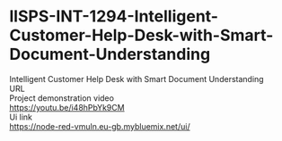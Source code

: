 # llSPS-INT-1294-Intelligent-Customer-Help-Desk-with-Smart-Document-Understanding
Intelligent Customer Help Desk with Smart Document Understanding<br/>
URL<br/>
Project demonstration video  
https://youtu.be/i48hPbYk9CM  
Ui link<br/>
https://node-red-vmuln.eu-gb.mybluemix.net/ui/
